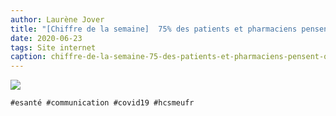 ```yaml
---
author: Laurène Jover
title: "[Chiffre de la semaine]  75% des patients et pharmaciens pensent que la communication à distance peut limiter la propagation du virus."
date: 2020-06-23
tags: Site internet
caption: chiffre-de-la-semaine-75-des-patients-et-pharmaciens-pensent-que-la-communication-a-distance-peut-limiter-la-propagation-du-virus.webp
---
```


![](/2020-06-23_chiffre-de-la-semaine-75-des-patients-et-pharmaciens-pensent-que-la-communication-a-distance-peut-limiter-la-propagation-du-virus/chiffre-de-la-semaine-wordpress-kozea-group-770x578px-1.png)

    #esanté #communication #covid19 #hcsmeufr
